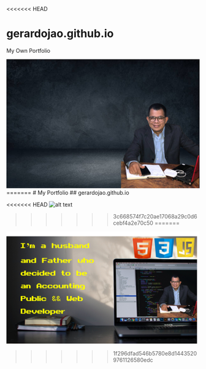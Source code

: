 <<<<<<< HEAD
# gerardojao.github.io
My Own Portfolio

<img src="./assets/portfolioBackground.png">
=======
# My  Portfolio
## gerardojao.github.io

<<<<<<< HEAD
![alt text](https://raw.github.com/gerardojao/gerardojao/branch/path/to/fondoGitHub.png)
>>>>>>> 3c668574f7c20ae17068a29c0d6cebf4a2e70c50
=======
<img src="./fondogithub.png"> 

>>>>>>> 1f296dfad546b5780e8d14435209761126580edc
